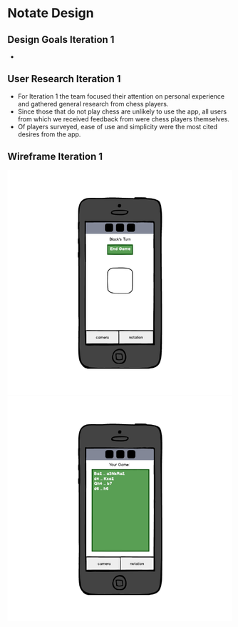 # Notate Design

## Design Goals Iteration 1
- 

## User Research Iteration 1
- For Iteration 1 the team focused their attention on personal experience and gathered general research from chess players. 
- Since those that do not play chess are unlikely to use the app, all users from which we received feedback from were chess players themselves.
- Of players surveyed, ease of use and simplicity were the most cited desires from the app.

## Wireframe Iteration 1
![Camera Page](./Camera_Page_Wireframe.png)
![Notation Page](./Notation_Page_Wireframe.png)